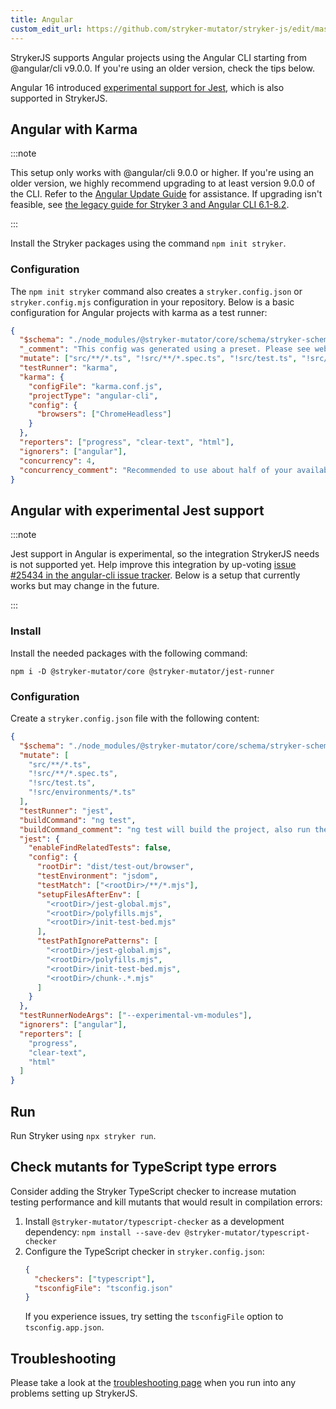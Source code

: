```yaml
---
title: Angular
custom_edit_url: https://github.com/stryker-mutator/stryker-js/edit/master/docs/guides/angular.md
---
```


StrykerJS supports Angular projects using the Angular CLI starting from @angular/cli v9.0.0. If you're using an older version, check the tips below.

Angular 16 introduced [experimental support for Jest](https://blog.angular.io/angular-v16-is-here-4d7a28ec680d#1048), which is also supported in StrykerJS.

## Angular with Karma

:::note 

This setup only works with @angular/cli 9.0.0 or higher. If you're using an older version, we highly recommend upgrading to at least version 9.0.0 of the CLI. Refer to the [Angular Update Guide](https://update.angular.io/) for assistance. If upgrading isn't feasible, see [the legacy guide for Stryker 3 and Angular CLI 6.1-8.2](./legacy/stryker-3/angular.md).

:::

Install the Stryker packages using the command `npm init stryker`.

### Configuration

The `npm init stryker` command also creates a `stryker.config.json` or `stryker.config.mjs` configuration in your repository. Below is a basic configuration for Angular projects with karma as a test runner:

```json
{
  "$schema": "./node_modules/@stryker-mutator/core/schema/stryker-schema.json",
  "_comment": "This config was generated using a preset. Please see website for more information: https://stryker-mutator.io/docs/stryker-js/guides/angular",
  "mutate": ["src/**/*.ts", "!src/**/*.spec.ts", "!src/test.ts", "!src/environments/*.ts"],
  "testRunner": "karma",
  "karma": {
    "configFile": "karma.conf.js",
    "projectType": "angular-cli",
    "config": {
      "browsers": ["ChromeHeadless"]
    }
  },
  "reporters": ["progress", "clear-text", "html"],
  "ignorers": ["angular"],
  "concurrency": 4,
  "concurrency_comment": "Recommended to use about half of your available cores when running stryker with angular"
}
```

## Angular with experimental Jest support

:::note

Jest support in Angular is experimental, so the integration StrykerJS needs is not supported yet. Help improve this integration by up-voting [issue #25434 in the angular-cli issue tracker](https://github.com/angular/angular-cli/issues/25434). Below is a setup that currently works but may change in the future.

:::

### Install

Install the needed packages with the following command: 

```shell
npm i -D @stryker-mutator/core @stryker-mutator/jest-runner
```

### Configuration

Create a `stryker.config.json` file with the following content:

```json
{
  "$schema": "./node_modules/@stryker-mutator/core/schema/stryker-schema.json",
  "mutate": [
    "src/**/*.ts",
    "!src/**/*.spec.ts",
    "!src/test.ts",
    "!src/environments/*.ts"
  ],
  "testRunner": "jest",
  "buildCommand": "ng test",
  "buildCommand_comment": "ng test will build the project, also run the tests once. Please up-vote this issue to improve this behavior: https://github.com/angular/angular-cli/issues/25434",
  "jest": {
    "enableFindRelatedTests": false,
    "config": {
      "rootDir": "dist/test-out/browser",
      "testEnvironment": "jsdom",
      "testMatch": ["<rootDir>/**/*.mjs"],
      "setupFilesAfterEnv": [
        "<rootDir>/jest-global.mjs",
        "<rootDir>/polyfills.mjs",
        "<rootDir>/init-test-bed.mjs"
      ],
      "testPathIgnorePatterns": [
        "<rootDir>/jest-global.mjs",
        "<rootDir>/polyfills.mjs",
        "<rootDir>/init-test-bed.mjs",
        "<rootDir>/chunk-.*.mjs"
      ]
    }
  },
  "testRunnerNodeArgs": ["--experimental-vm-modules"],
  "ignorers": ["angular"],
  "reporters": [
    "progress",
    "clear-text",
    "html"
  ]
}
```

## Run

Run Stryker using `npx stryker run`.

## Check mutants for TypeScript type errors

Consider adding the Stryker TypeScript checker to increase mutation testing performance and kill mutants that would result in compilation errors:

1. Install `@stryker-mutator/typescript-checker` as a development dependency:
   `npm install --save-dev @stryker-mutator/typescript-checker`
1. Configure the TypeScript checker in `stryker.config.json`:
   ```json
   {
     "checkers": ["typescript"],
     "tsconfigFile": "tsconfig.json"
   }
   ```
   If you experience issues, try setting the `tsconfigFile` option to `tsconfig.app.json`.

## Troubleshooting

Please take a look at the [troubleshooting page](../troubleshooting.md) when you run into any problems setting up StrykerJS.
